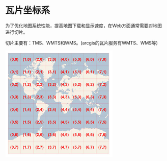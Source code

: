 #   瓦片坐标系
为了优化地图系统性能，提高地图下载和显示速度，在Web方面通常需要对地图进行切片。

切片主要有：TMS、WMTS和WMS。(arcgis的瓦片服务有WMTS、WMS等)

![Alt text](../assets/3.png "TMS")
